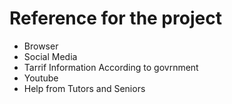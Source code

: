 # Reference for the project
* Browser
* Social Media
* Tarrif Information According to govrnment
* Youtube
* Help from Tutors and Seniors
